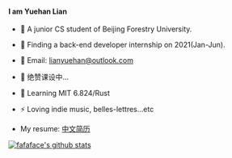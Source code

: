 #### I am Yuehan Lian
- 📕 A junior CS student of Beijing Forestry University.
- 👔 Finding a back-end developer internship on 2021(Jan-Jun).
- 📧 Email: lianyuehan@outlook.com
- 🔭 绝赞课设中...
- 🌱 Learning MIT 6.824/Rust
- ⚡ Loving indie music, belles-lettres...etc

- My resume: [中文简历](https://github.com/fafaface/Resume/blob/main/resume.pdf)

[![fafaface's github stats](https://github-readme-stats.vercel.app/api?username=fafaface)](https://github.com/fafaface/github-readme-stats)

